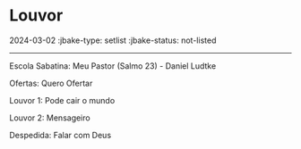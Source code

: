 # Louvor
2024-03-02
:jbake-type: setlist
:jbake-status: not-listed

----
Escola Sabatina:
    Meu Pastor (Salmo 23) - Daniel Ludtke

Ofertas:
    Quero Ofertar

Louvor 1:
    Pode cair o mundo

Louvor 2:
    Mensageiro

Despedida:
    Falar com Deus
```
